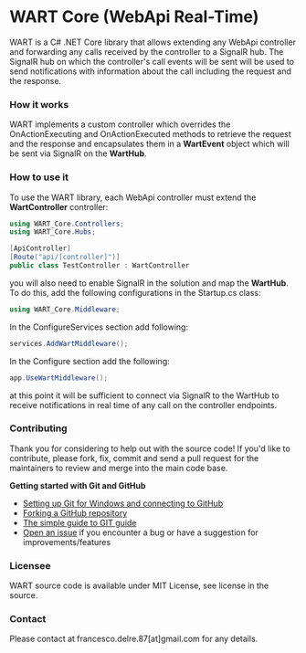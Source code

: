 # WART Core (WebApi Real-Time)
WART is a C# .NET Core library that allows extending any WebApi controller and forwarding any calls received by the controller to a SignalR hub.
The SignalR hub on which the controller's call events will be sent will be used to send notifications with information about the call including the request and the response.

### How it works
WART implements a custom controller which overrides the OnActionExecuting and OnActionExecuted methods to retrieve the request and the response and encapsulates them in a **WartEvent** object which will be sent via SignalR on the **WartHub**.

### How to use it

To use the WART library, each WebApi controller must extend the **WartController** controller:

```csharp
using WART_Core.Controllers;
using WART_Core.Hubs;

[ApiController]
[Route("api/[controller]")]
public class TestController : WartController
```

you will also need to enable SignalR in the solution and map the **WartHub**.
To do this, add the following configurations in the Startup.cs class:

```csharp
using WART_Core.Middleware;
```

In the ConfigureServices section add following:

```csharp
services.AddWartMiddleware();
```

In the Configure section add the following:

```csharp
app.UseWartMiddleware();
```

at this point it will be sufficient to connect via SignalR to the WartHub to receive notifications in real time of any call on the controller endpoints.

### Contributing
Thank you for considering to help out with the source code!
If you'd like to contribute, please fork, fix, commit and send a pull request for the maintainers to review and merge into the main code base.

**Getting started with Git and GitHub**

 * [Setting up Git for Windows and connecting to GitHub](http://help.github.com/win-set-up-git/)
 * [Forking a GitHub repository](http://help.github.com/fork-a-repo/)
 * [The simple guide to GIT guide](http://rogerdudler.github.com/git-guide/)
 * [Open an issue](https://github.com/engineering87/WART/issues) if you encounter a bug or have a suggestion for improvements/features

### Licensee
WART source code is available under MIT License, see license in the source.

### Contact
Please contact at francesco.delre.87[at]gmail.com for any details.
